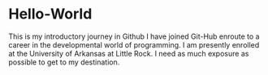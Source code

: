 # Hello-World
This is my introductory journey in Github
I have joined Git-Hub enroute to a career in the developmental world of programming. I am presently 
enrolled at the University of Arkansas at Little Rock. I need as much exposure as possible to get 
to my destination.

